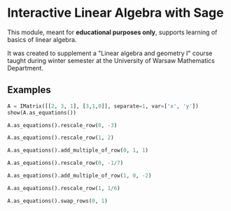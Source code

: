 # Interactive Linear Algebra with Sage

This module, meant for **educational purposes only**, supports learning of basics of linear algebra.

It was created to supplement a "Linear algebra and geometry I" course taught during winter semester
at the University of Warsaw Mathematics Department.

## Examples


```python
A = IMatrix([[2, 3, 1], [3,1,0]], separate=1, var=['x', 'y'])
show(A.as_equations())
```

```python
A.as_equations().rescale_row(0, -3)
```

```python
A.as_equations().rescale_row(1, 2)
```

```python
A.as_equations().add_multiple_of_row(0, 1, 1)
```

```python
A.as_equations().rescale_row(0, -1/7)
```

```python
A.as_equations().add_multiple_of_row(1, 0, -2)
```

```python
A.as_equations().rescale_row(1, 1/6)
```

```python
A.as_equations().swap_rows(0, 1)
```
